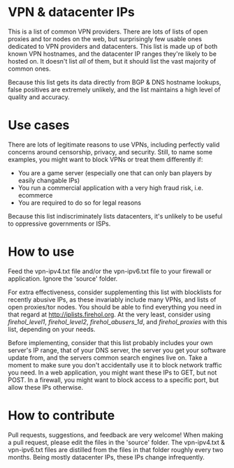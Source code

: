 # VPN & datacenter IPs
This is a list of common VPN providers. There are lots of lists of open proxies and tor nodes on the web, but surprisingly few usable ones dedicated to VPN providers and datacenters. This list is made up of both known VPN hostnames, and the datacenter IP ranges they're likely to be hosted on. It doesn't list _all_ of them, but it should list the vast majority of common ones.

Because this list gets its data directly from BGP & DNS hostname lookups, false positives are extremely unlikely, and the list maintains a high level of quality and accuracy.

# Use cases
There are lots of legitimate reasons to use VPNs, including perfectly valid concerns around censorship, privacy, and security. Still, to name some examples, you might want to block VPNs or treat them differently if:

  - You are a game server (especially one that can only ban players by easily changable IPs)
  - You run a commercial application with a very high fraud risk, i.e. ecommerce
  - You are required to do so for legal reasons

Because this list indiscriminately lists datacenters, it's unlikely to be useful to oppressive governments or ISPs.

# How to use
Feed the vpn-ipv4.txt file and/or the vpn-ipv6.txt file to your firewall or application. Ignore the 'source' folder.

For extra effectiveness, consider supplementing this list with blocklists for recently abusive IPs, as these invariably include many VPNs, and lists of open proxies/tor nodes. You should be able to find everything you need in that regard at http://iplists.firehol.org. At the very least, consider using _firehol_level1_, _firehol_level2_, _firehol_abusers_1d_, and _firehol_proxies_ with this list, depending on your needs.

Before implementing, consider that this list probably includes your own server's IP range, that of your DNS server, the server you get your software update from, and the servers common search engines live on. Take a moment to make sure you don't accidentally use it to block network traffic you need. In a web application, you might want these IPs to GET, but not POST. In a firewall, you might want to block access to a specific port, but allow these IPs otherwise.

# How to contribute
Pull requests, suggestions, and feedback are very welcome! When making a pull request, please edit the files in the 'source' folder. The vpn-ipv4.txt & vpn-ipv6.txt files are distilled from the files in that folder roughly every two months. Being mostly datacenter IPs, these IPs change infrequently.
